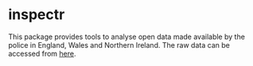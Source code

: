 # inspectr

This package provides tools to analyse open data made available by the police in England, Wales and Northern Ireland.  The raw data can be accessed from [here](https://data.police.uk/).


